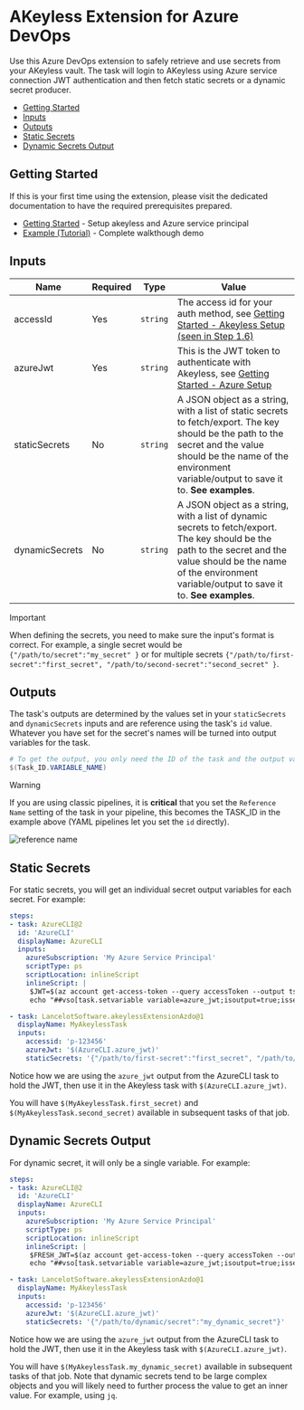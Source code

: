 # AKeyless Extension for Azure DevOps

Use this Azure DevOps extension to safely retrieve and use secrets from your AKeyless vault. The task will login to AKeyless using Azure service connection JWT authentication and then fetch static secrets or a dynamic secret producer.

  - [Getting Started](#getting-started)
  - [Inputs](#inputs)
  - [Outputs](#outputs)
  - [Static Secrets](#static-secrets)
  - [Dynamic Secrets Output](#dynamic-secrets-output)

## Getting Started

If this is your first time using the extension, please visit the dedicated documentation to have the required prerequisites prepared.

- [Getting Started](https://github.com/LanceMcCarthy/akeyless-extension-azdo/blob/main/docs/getting-started.md) - Setup akeyless and Azure service principal
- [Example (Tutorial)](https://github.com/LanceMcCarthy/akeyless-extension-azdo/blob/main/docs/examples.md) - Complete walkthough demo

## Inputs

| Name | Required | Type | Value |
|------|----------|------|-------|
| accessId | Yes | `string`  | The access id for your auth method, see [Getting Started - Akeyless Setup (seen in Step 1.6)](https://github.com/LanceMcCarthy/akeyless-extension-azdo/blob/main/docs/getting-started.md#akeyless-setup) |
| azureJwt  | Yes | `string`  | This is the JWT token to authenticate with Akeyless, see [Getting Started - Azure Setup](https://github.com/LanceMcCarthy/akeyless-extension-azdo/blob/main/docs/getting-started.md#azure-setup) |
| staticSecrets | No | `string` | A JSON object as a string, with a list of static secrets to fetch/export. The key should be the path to the secret and the value should be the name of the environment variable/output to save it to. **See examples**. |
| dynamicSecrets | No | `string` | A JSON object as a string, with a list of dynamic secrets to fetch/export. The key should be the path to the secret and the value should be the name of the environment variable/output to save it to. **See examples**. |

> [!IMPORTANT]
> When defining the secrets, you need to make sure the input's format is correct. For example, a single secret would be `{"/path/to/secret":"my_secret" }` or for multiple secrets `{"/path/to/first-secret":"first_secret", "/path/to/second-secret":"second_secret" }`.

## Outputs

The task's outputs are determined by the values set in your `staticSecrets` and `dynamicSecrets` inputs and are reference using the task's `id` value. Whatever you have set for the secret's names will be turned into output variables for the task.

```powershell
# To get the output, you only need the ID of the task and the output variable's name
$(Task_ID.VARIABLE_NAME)
```

> [!WARNING]
> If you are using classic pipelines, it is **critical** that you set the `Reference Name` setting of the task in your pipeline, this becomes the TASK_ID in the example above (YAML pipelines let you set the `id` directly).

![reference name](https://github.com/LanceMcCarthy/akeyless-extension-azdo/assets/3520532/ffa9c867-33b3-42a3-ba0d-23c111ca153d)

## Static Secrets

For static secrets, you will get an individual secret output variables for each secret. For example:

```yaml
steps:
- task: AzureCLI@2
  id: 'AzureCLI'
  displayName: AzureCLI
  inputs:
    azureSubscription: 'My Azure Service Principal'
    scriptType: ps
    scriptLocation: inlineScript
    inlineScript: |
     $JWT=$(az account get-access-token --query accessToken --output tsv)
     echo "##vso[task.setvariable variable=azure_jwt;isoutput=true;issecret=true]$JWT"

- task: LancelotSoftware.akeylessExtensionAzdo@1
  displayName: MyAkeylessTask
  inputs:
    accessid: 'p-123456'
    azureJwt: '$(AzureCLI.azure_jwt)'
    staticSecrets: '{"/path/to/first-secret":"first_secret", "/path/to/second-secret":"second_secret" }'
```
Notice how we are using the `azure_jwt` output from the AzureCLI task to hold the JWT, then use it in the Akeyless task with `$(AzureCLI.azure_jwt)`.

You will have `$(MyAkeylessTask.first_secret)` and  `$(MyAkeylessTask.second_secret)` available in subsequent tasks of that job.

## Dynamic Secrets Output

For dynamic secret, it will only be a single variable. For example:

```yaml
steps:
- task: AzureCLI@2
  id: 'AzureCLI'
  displayName: AzureCLI
  inputs:
    azureSubscription: 'My Azure Service Principal'
    scriptType: ps
    scriptLocation: inlineScript
    inlineScript: |
     $FRESH_JWT=$(az account get-access-token --query accessToken --output tsv)
     echo "##vso[task.setvariable variable=azure_jwt;isoutput=true;issecret=true]$FRESH_JWT"

- task: LancelotSoftware.akeylessExtensionAzdo@1
  displayName: MyAkeylessTask
  inputs:
    accessid: 'p-123456'
    azureJwt: '$(AzureCLI.azure_jwt)'
    staticSecrets: '{"/path/to/dynamic/secret":"my_dynamic_secret"}'
```

Notice how we are using the `azure_jwt` output from the AzureCLI task to hold the JWT, then use it in the Akeyless task with `$(AzureCLI.azure_jwt)`.

You will have `$(MyAkeylessTask.my_dynamic_secret)` available in subsequent tasks of that job. Note that dynamic secrets tend to be large complex objects and you will likely need to further process the value to get an inner value. For example, using `jq`.

